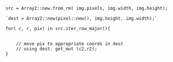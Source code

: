     src = Array2::new.from_rm( img.pixels, img.width, img.height);

    `dest = Array2::new(pixel::new(), img.height, img.width);`

    for( c, r, pix) in src.iter_row_major(){


        // move pix to appropriate coords in dest
        // using dest. get_mut (c2,r2);
    }